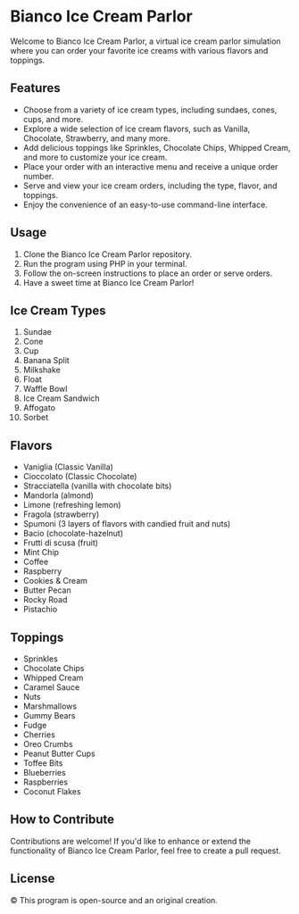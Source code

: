 # Bianco Ice Cream Parlor

Welcome to Bianco Ice Cream Parlor, a virtual ice cream parlor simulation where you can order your favorite ice creams with various flavors and toppings.

## Features
- Choose from a variety of ice cream types, including sundaes, cones, cups, and more.
- Explore a wide selection of ice cream flavors, such as Vanilla, Chocolate, Strawberry, and many more.
- Add delicious toppings like Sprinkles, Chocolate Chips, Whipped Cream, and more to customize your ice cream.
- Place your order with an interactive menu and receive a unique order number.
- Serve and view your ice cream orders, including the type, flavor, and toppings.
- Enjoy the convenience of an easy-to-use command-line interface.

## Usage
1. Clone the Bianco Ice Cream Parlor repository.
2. Run the program using PHP in your terminal.
3. Follow the on-screen instructions to place an order or serve orders.
4. Have a sweet time at Bianco Ice Cream Parlor!

## Ice Cream Types
1. Sundae
2. Cone
3. Cup
4. Banana Split
5. Milkshake
6. Float
7. Waffle Bowl
8. Ice Cream Sandwich
9. Affogato
10. Sorbet

## Flavors
- Vaniglia (Classic Vanilla)
- Cioccolato (Classic Chocolate)
- Stracciatella (vanilla with chocolate bits)
- Mandorla (almond)
- Limone (refreshing lemon)
- Fragola (strawberry)
- Spumoni (3 layers of flavors with candied fruit and nuts)
- Bacio (chocolate-hazelnut)
- Frutti di scusa (fruit)
- Mint Chip
- Coffee
- Raspberry
- Cookies & Cream
- Butter Pecan
- Rocky Road
- Pistachio

## Toppings
- Sprinkles
- Chocolate Chips
- Whipped Cream
- Caramel Sauce
- Nuts
- Marshmallows
- Gummy Bears
- Fudge
- Cherries
- Oreo Crumbs
- Peanut Butter Cups
- Toffee Bits
- Blueberries
- Raspberries
- Coconut Flakes

## How to Contribute
Contributions are welcome! If you'd like to enhance or extend the functionality of Bianco Ice Cream Parlor, feel free to create a pull request.

## License
© This program is open-source and an original creation.
